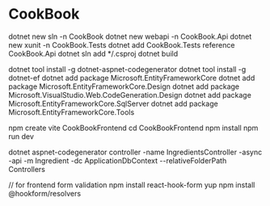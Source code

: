 # CookBook


dotnet new sln -n CookBook
dotnet new webapi -n CookBook.Api
dotnet new xunit -n CookBook.Tests
dotnet add CookBook.Tests reference CookBook.Api
dotnet sln add */.csproj
dotnet build

dotnet tool install -g dotnet-aspnet-codegenerator
dotnet tool install -g dotnet-ef
dotnet add package Microsoft.EntityFrameworkCore
dotnet add package Microsoft.EntityFrameworkCore.Design
dotnet add package Microsoft.VisualStudio.Web.CodeGeneration.Design
dotnet add package Microsoft.EntityFrameworkCore.SqlServer
dotnet add package Microsoft.EntityFrameworkCore.Tools

npm create vite CookBookFrontend
cd CookBookFrontend
npm install
npm run dev


dotnet aspnet-codegenerator controller -name IngredientsController -async -api -m Ingredient -dc ApplicationDbContext --relativeFolderPath Controllers

// for frontend form validation
npm install react-hook-form yup 
npm install @hookform/resolvers   